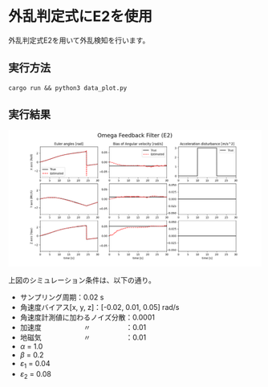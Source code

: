 # 外乱判定式にE2を使用

外乱判定式E2を用いて外乱検知を行います。

## 実行方法

```
cargo run && python3 data_plot.py
```

## 実行結果

![result](./result.png)

上図のシミュレーション条件は、以下の通り。
* サンプリング周期：0.02 s
* 角速度バイアス[x, y, z]：[-0.02, 0.01, 0.05] rad/s
* 角速度計測値に加わるノイズ分散：0.0001
* 加速度　　　　　　〃　　　　　：0.01
* 地磁気　　　　　　〃　　　　　：0.01
* $\alpha$ = 1.0
* $\beta$ = 0.2
* $\varepsilon_1$ = 0.04
* $\varepsilon_2$ = 0.08